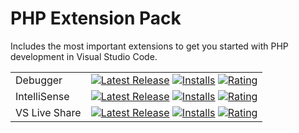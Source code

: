 
# PHP Extension Pack

Includes the most important extensions to get you started with PHP development in Visual Studio Code.

|               |         |
|---------------|---------|
| Debugger      | [![Latest Release](https://vsmarketplacebadge.apphb.com/version-short/felixfbecker.php-debug.svg)](https://marketplace.visualstudio.com/items?itemName=felixfbecker.php-debug) [![Installs](https://vsmarketplacebadge.apphb.com/installs/felixfbecker.php-debug.svg)](https://marketplace.visualstudio.com/items?itemName=felixfbecker.php-debug) [![Rating](https://vsmarketplacebadge.apphb.com/rating-short/felixfbecker.php-debug.svg)](https://marketplace.visualstudio.com/items?itemName=felixfbecker.php-debug) |
| IntelliSense  | [![Latest Release](https://vsmarketplacebadge.apphb.com/version-short/felixfbecker.php-intellisense.svg)](https://marketplace.visualstudio.com/items?itemName=felixfbecker.php-intellisense) [![Installs](https://vsmarketplacebadge.apphb.com/installs/felixfbecker.php-intellisense.svg)](https://marketplace.visualstudio.com/items?itemName=felixfbecker.php-intellisense) [![Rating](https://vsmarketplacebadge.apphb.com/rating-short/felixfbecker.php-intellisense.svg)](https://marketplace.visualstudio.com/items?itemName=felixfbecker.php-intellisense) |
| VS Live Share | [![Latest Release](https://vsmarketplacebadge.apphb.com/version-short/MS-vsliveshare.vsliveshare.svg)](https://marketplace.visualstudio.com/items?itemName=MS-vsliveshare.vsliveshare) [![Installs](https://vsmarketplacebadge.apphb.com/installs/MS-vsliveshare.vsliveshare.svg)](https://marketplace.visualstudio.com/items?itemName=MS-vsliveshare.vsliveshare) [![Rating](https://vsmarketplacebadge.apphb.com/rating-short/MS-vsliveshare.vsliveshare.svg)](https://marketplace.visualstudio.com/items?itemName=MS-vsliveshare.vsliveshare) |

